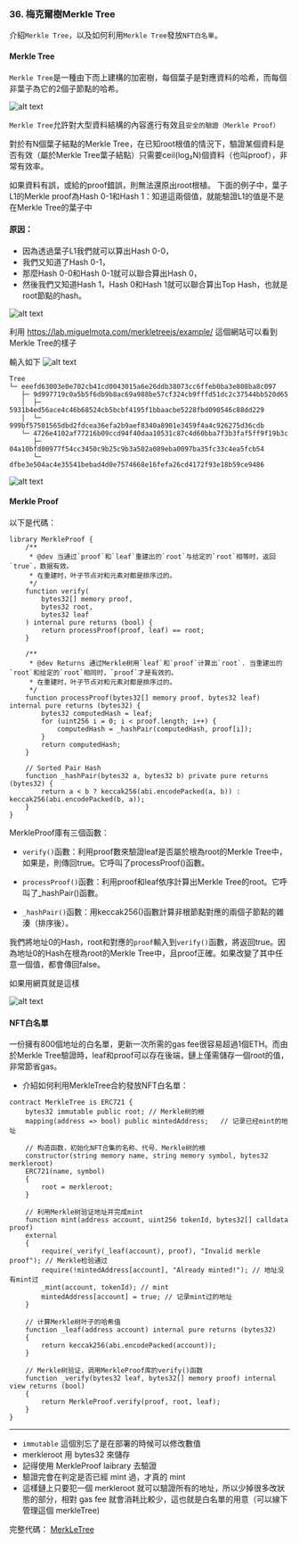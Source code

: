 ### 36. 梅克爾樹Merkle Tree


介紹`Merkle Tree`，以及如何利用`Merkle Tree`發放`NFT白名單`。

#### Merkle Tree

`Merkle Tree`是一種由下而上建構的加密樹，每個葉子是對應資料的哈希，而每個非葉子為它的2個子節點的哈希。

![alt text](images/1.png)


`Merkle Tree`允許對大型資料結構的內容進行有效且`安全的驗證（Merkle Proof）`

對於有N個葉子結點的Merkle Tree，在已知root根值的情況下，驗證某個資料是否有效（屬於Merkle Tree葉子結點）只需要ceil(log₂N)個資料（也叫proof），非常有效率。

如果資料有誤，或給的proof錯誤，則無法還原出root根植。 下面的例子中，葉子L1的Merkle proof為Hash 0-1和Hash 1：知道這兩個值，就能驗證L1的值是不是在Merkle Tree的葉子中


#### 原因：

- 因為透過葉子L1我們就可以算出Hash 0-0，
- 我們又知道了Hash 0-1，
- 那麼Hash 0-0和Hash 0-1就可以聯合算出Hash 0，
- 然後我們又知道Hash 1，Hash 0和Hash 1就可以聯合算出Top Hash，也就是root節點的hash。

![alt text](images/2.png)

利用 https://lab.miguelmota.com/merkletreejs/example/ 這個網站可以看到Merkle Tree的樣子

輸入如下
![alt text](images/3.png)

```shell
Tree
└─ eeefd63003e0e702cb41cd0043015a6e26ddb38073cc6ffeb0ba3e808ba8c097
   ├─ 9d997719c0a5b5f6db9b8ac69a988be57cf324cb9fffd51dc2c37544bb520d65
   │  ├─ 5931b4ed56ace4c46b68524cb5bcbf4195f1bbaacbe5228fbd090546c88dd229
   │  └─ 999bf57501565dbd2fdcea36efa2b9aef8340a8901e3459f4a4c926275d36cdb
   └─ 4726e4102af77216b09ccd94f40daa10531c87c4d60bba7f3b3faf5ff9f19b3c
      ├─ 04a10bfd00977f54cc3450c9b25c9b3a502a089eba0097ba35fc33c4ea5fcb54
      └─ dfbe3e504ac4e35541bebad4d0e7574668e16fefa26cd4172f93e18b59ce9486
```
![alt text](images/4.png)

#### Merkle Proof

以下是代碼：

```solidity
library MerkleProof {
    /**
     * @dev 当通过`proof`和`leaf`重建出的`root`与给定的`root`相等时，返回`true`，数据有效。
     * 在重建时，叶子节点对和元素对都是排序过的。
     */
    function verify(
        bytes32[] memory proof,
        bytes32 root,
        bytes32 leaf
    ) internal pure returns (bool) {
        return processProof(proof, leaf) == root;
    }

    /**
     * @dev Returns 通过Merkle树用`leaf`和`proof`计算出`root`. 当重建出的`root`和给定的`root`相同时，`proof`才是有效的。
     * 在重建时，叶子节点对和元素对都是排序过的。
     */
    function processProof(bytes32[] memory proof, bytes32 leaf) internal pure returns (bytes32) {
        bytes32 computedHash = leaf;
        for (uint256 i = 0; i < proof.length; i++) {
            computedHash = _hashPair(computedHash, proof[i]);
        }
        return computedHash;
    }

    // Sorted Pair Hash
    function _hashPair(bytes32 a, bytes32 b) private pure returns (bytes32) {
        return a < b ? keccak256(abi.encodePacked(a, b)) : keccak256(abi.encodePacked(b, a));
    }
}
```

MerkleProof庫有三個函數：

- `verify()`函數：利用proof數來驗證leaf是否屬於根為root的Merkle Tree中，如果是，則傳回true。它呼叫了processProof()函數。

- `processProof()`函數：利用proof和leaf依序計算出Merkle Tree的root。它呼叫了_hashPair()函數。

- `_hashPair()`函數：用keccak256()函數計算非根節點對應的兩個子節點的雜湊（排序後）。

我們將地址0的Hash，root和對應的`proof`輸入到`verify()`函數，將返回true。因為地址0的Hash在根為root的Merkle Tree中，且proof正確。如果改變了其中任意一個值，都會傳回false。

如果用網頁就是這樣

![alt text](images/5.png)


#### NFT白名單

一份擁有800個地址的白名單，更新一次所需的gas fee很容易超過1個ETH。而由於Merkle Tree驗證時，leaf和proof可以存在後端，鏈上僅需儲存一個root的值，非常節省gas。

- 介紹如何利用MerkleTree合約發放NFT白名單：


```solidity
contract MerkleTree is ERC721 {
    bytes32 immutable public root; // Merkle树的根
    mapping(address => bool) public mintedAddress;   // 记录已经mint的地址

    // 构造函数，初始化NFT合集的名称、代号、Merkle树的根
    constructor(string memory name, string memory symbol, bytes32 merkleroot)
    ERC721(name, symbol)
    {
        root = merkleroot;
    }

    // 利用Merkle树验证地址并完成mint
    function mint(address account, uint256 tokenId, bytes32[] calldata proof)
    external
    {
        require(_verify(_leaf(account), proof), "Invalid merkle proof"); // Merkle检验通过
        require(!mintedAddress[account], "Already minted!"); // 地址没有mint过
        _mint(account, tokenId); // mint
        mintedAddress[account] = true; // 记录mint过的地址
    }

    // 计算Merkle树叶子的哈希值
    function _leaf(address account) internal pure returns (bytes32)
    {
        return keccak256(abi.encodePacked(account));
    }

    // Merkle树验证，调用MerkleProof库的verify()函数
    function _verify(bytes32 leaf, bytes32[] memory proof) internal view returns (bool)
    {
        return MerkleProof.verify(proof, root, leaf);
    }
}
```
***
- `immutable` 這個別忘了是在部署的時候可以修改數值
- merkleroot 用 bytes32 來儲存
- 記得使用 MerkleProof laibrary 去驗證
- 驗證完會在判定是否已經 mint 過，才真的 mint
- 這樣鏈上只要犯一個 merkleroot 就可以驗證所有的地址，所以少掉很多改狀態的部分，相對 gas fee 就會消耗比較少，這也就是白名單的用意（可以線下管理這個 merkleTree)

完整代碼：
[MerkLeTree](MerkleTree.sol)